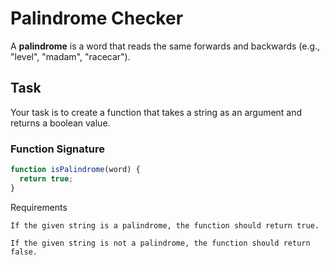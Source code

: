# Palindrome Checker

A **palindrome** is a word that reads the same forwards and backwards (e.g., "level", "madam", "racecar").

## Task

Your task is to create a function that takes a string as an argument and returns a boolean value.

### Function Signature

```javascript
function isPalindrome(word) {
  return true;
}
```

Requirements

    If the given string is a palindrome, the function should return true.

    If the given string is not a palindrome, the function should return false.
